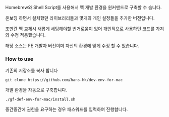 Homebrew와 Shell Script를 사용해서 맥 개발 환경을 원커맨드로 구축할 수 습니다.

온보딩 하면서 설치했던 라이브러리들과 몇개의 개인 설정들을 추가한 버전입니다.

조만간 맥 교체시 새롭게 세팅해야할 번거로움이 있어 개인적으로 사용하던 코드를 가져와 수정 적용했습니다.

해당 소스는 FE 개발자 버전이며 자신의 환경에 맞게 수정 할 수 있습니다.

### How to use
기존의 저장소를 복사 합니다
```
git clone https://github.com/hans-hk/dev-env-for-mac
```

개발 환경을 자동으로 구축합니다.
```
./gf-def-env-for-mac/install.sh
```

중간중간에 권한을 요구하는 경우 패스워드를 입력하여 진행합니다.
